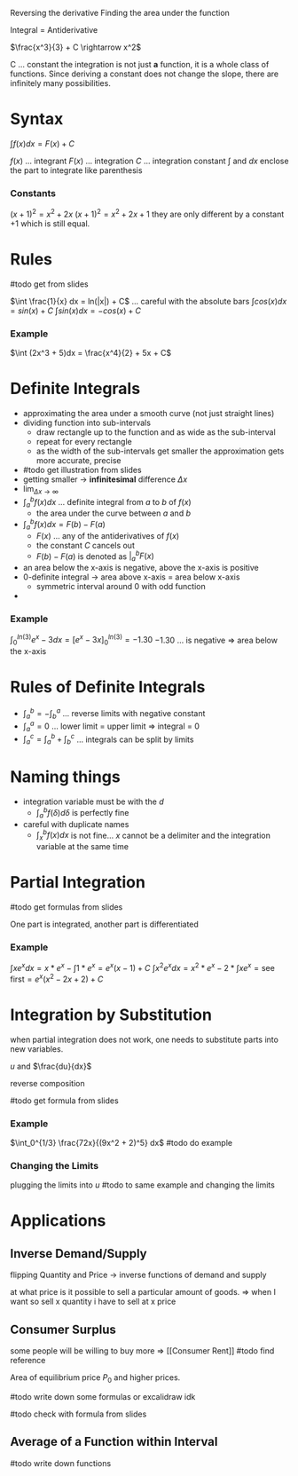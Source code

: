 Reversing the derivative
Finding the area under the function

Integral = Antiderivative

$\frac{x^3}{3} + C \rightarrow x^2$

C ... constant
the integration is not just **a** function, it is a whole class of functions. Since deriving a constant does not change the slope, there are infinitely many possibilities.

# Syntax
$\int f(x)dx = F(x) + C$

$f(x)$ ... integrant
$F(x)$ ... integration
$C$ ... integration constant
$\int$ and $dx$ enclose the part to integrate like parenthesis
### Constants
$(x + 1)^2 = x^2 + 2x$
$(x + 1)^2 = x^2 + 2x + 1$
they are only different by a constant $+1$ which is still equal.

# Rules
#todo get from slides

$\int \frac{1}{x} dx = ln(|x|) + C$ ... careful with the absolute bars
$\int cos(x) dx = sin(x) + C$
$\int sin(x) dx = - cos(x) + C$

### Example
$\int (2x^3 + 5)dx = \frac{x^4}{2} + 5x + C$

# Definite Integrals
- approximating the area under a smooth curve (not just straight lines)
- dividing function into sub-intervals
	- draw rectangle up to the function and as wide as the sub-interval
	- repeat for every rectangle
	- as the width of the sub-intervals get smaller the approximation gets more accurate, precise
- #todo get illustration from slides
- getting smaller -> **infinitesimal** difference $\Delta x$
- $\lim_{\Delta x \rightarrow \infty}$
- $\int_a^b f(x) dx$ ... definite integral from $a$ to $b$ of $f(x)$ 
	- the area under the curve between $a$ and $b$
- $\int_a^b f(x) dx = F(b) - F(a)$
	- $F(x)$ ... any of the antiderivatives of $f(x)$
	- the constant $C$ cancels out
	- $F(b) - F(a)$ is denoted as $|_a^b F(x)$
- an area below the x-axis is negative, above the x-axis is positive
- 0-definite integral -> area above x-axis = area below x-axis
	- symmetric interval around 0 with odd function
- 
### Example
$\int_0^{ln(3)} e^x - 3dx = [e^x - 3x]_0^{ln(3)} = -1.30$
$-1.30$ ... is negative => area below the x-axis

# Rules of Definite Integrals
- $\int_a^b = - \int_b^a$ ... reverse limits with negative constant
- $\int_a^a = 0$ ... lower limit = upper limit => integral = 0
- $\int_a^c = \int_a^b + \int_b^c$ ... integrals can be split by limits

# Naming things
- integration variable must be with the $d$ 
	- $\int_a^b f(\delta) d\delta$ is perfectly fine
- careful with duplicate names
	- $\int_x^b f(x) dx$ is not fine... $x$ cannot be a delimiter and the integration variable at the same time

# Partial Integration
#todo get formulas from slides

One part is integrated, another part is differentiated

### Example
$\int xe^x dx = x * e^x - \int 1 * e^x = e^x (x - 1) + C$ 
$\int x^2e^x dx = x^2 * e^x - 2 * \int x e^x = \text{see first} = e^x (x^2 -2x + 2) + C$ 

# Integration by Substitution
when partial integration does not work, one needs to substitute parts into new variables.

$u$ and $\frac{du}{dx}$

reverse composition

#todo get formula from slides

### Example
$\int_0^{1/3} \frac{72x}{(9x^2 + 2)^5} dx$ #todo do example

### Changing the Limits
plugging the limits into $u$ #todo to same example and changing the limits

# Applications
## Inverse Demand/Supply
flipping Quantity and Price -> inverse functions of demand and supply

at what price is it possible to sell a particular amount of goods.
=> when I want so sell x quantity i have to sell at x price

## Consumer Surplus
some people will be willing to buy more => [[Consumer Rent]] #todo find reference

Area of equilibrium price $P_0$ and higher prices.

#todo write down some formulas or excalidraw idk

#todo check with formula from slides

## Average of a Function within Interval

#todo write down functions



 